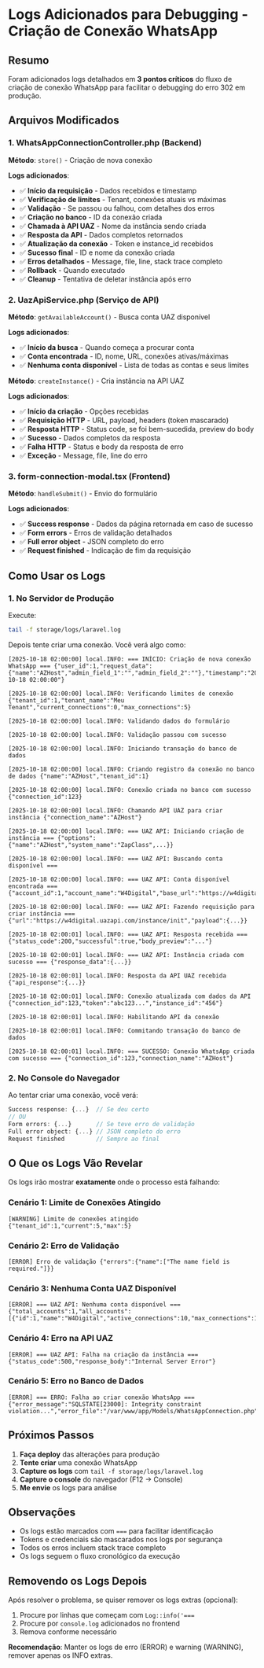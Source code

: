 # Logs Adicionados para Debugging - Criação de Conexão WhatsApp

## Resumo

Foram adicionados logs detalhados em **3 pontos críticos** do fluxo de criação de conexão WhatsApp para facilitar o debugging do erro 302 em produção.

## Arquivos Modificados

### 1. WhatsAppConnectionController.php (Backend)

**Método**: `store()` - Criação de nova conexão

**Logs adicionados**:

- ✅ **Início da requisição** - Dados recebidos e timestamp
- ✅ **Verificação de limites** - Tenant, conexões atuais vs máximas
- ✅ **Validação** - Se passou ou falhou, com detalhes dos erros
- ✅ **Criação no banco** - ID da conexão criada
- ✅ **Chamada à API UAZ** - Nome da instância sendo criada
- ✅ **Resposta da API** - Dados completos retornados
- ✅ **Atualização da conexão** - Token e instance_id recebidos
- ✅ **Sucesso final** - ID e nome da conexão criada
- ✅ **Erros detalhados** - Message, file, line, stack trace completo
- ✅ **Rollback** - Quando executado
- ✅ **Cleanup** - Tentativa de deletar instância após erro

### 2. UazApiService.php (Serviço de API)

**Método**: `getAvailableAccount()` - Busca conta UAZ disponível

**Logs adicionados**:

- ✅ **Início da busca** - Quando começa a procurar conta
- ✅ **Conta encontrada** - ID, nome, URL, conexões ativas/máximas
- ✅ **Nenhuma conta disponível** - Lista de todas as contas e seus limites

**Método**: `createInstance()` - Cria instância na API UAZ

**Logs adicionados**:

- ✅ **Início da criação** - Opções recebidas
- ✅ **Requisição HTTP** - URL, payload, headers (token mascarado)
- ✅ **Resposta HTTP** - Status code, se foi bem-sucedida, preview do body
- ✅ **Sucesso** - Dados completos da resposta
- ✅ **Falha HTTP** - Status e body da resposta de erro
- ✅ **Exceção** - Message, file, line do erro

### 3. form-connection-modal.tsx (Frontend)

**Método**: `handleSubmit()` - Envio do formulário

**Logs adicionados**:

- ✅ **Success response** - Dados da página retornada em caso de sucesso
- ✅ **Form errors** - Erros de validação detalhados
- ✅ **Full error object** - JSON completo do erro
- ✅ **Request finished** - Indicação de fim da requisição

## Como Usar os Logs

### 1. No Servidor de Produção

Execute:

```bash
tail -f storage/logs/laravel.log
```

Depois tente criar uma conexão. Você verá algo como:

```
[2025-10-18 02:00:00] local.INFO: === INÍCIO: Criação de nova conexão WhatsApp === {"user_id":1,"request_data":{"name":"AZHost","admin_field_1":"","admin_field_2":""},"timestamp":"2025-10-18 02:00:00"}

[2025-10-18 02:00:00] local.INFO: Verificando limites de conexão {"tenant_id":1,"tenant_name":"Meu Tenant","current_connections":0,"max_connections":5}

[2025-10-18 02:00:00] local.INFO: Validando dados do formulário

[2025-10-18 02:00:00] local.INFO: Validação passou com sucesso

[2025-10-18 02:00:00] local.INFO: Iniciando transação do banco de dados

[2025-10-18 02:00:00] local.INFO: Criando registro da conexão no banco de dados {"name":"AZHost","tenant_id":1}

[2025-10-18 02:00:00] local.INFO: Conexão criada no banco com sucesso {"connection_id":123}

[2025-10-18 02:00:00] local.INFO: Chamando API UAZ para criar instância {"connection_name":"AZHost"}

[2025-10-18 02:00:00] local.INFO: === UAZ API: Iniciando criação de instância === {"options":{"name":"AZHost","system_name":"ZapClass",...}}

[2025-10-18 02:00:00] local.INFO: === UAZ API: Buscando conta disponível ===

[2025-10-18 02:00:00] local.INFO: === UAZ API: Conta disponível encontrada === {"account_id":1,"account_name":"W4Digital","base_url":"https://w4digital.uazapi.com","active_connections":5,"max_connections":10}

[2025-10-18 02:00:00] local.INFO: === UAZ API: Fazendo requisição para criar instância === {"url":"https://w4digital.uazapi.com/instance/init","payload":{...}}

[2025-10-18 02:00:01] local.INFO: === UAZ API: Resposta recebida === {"status_code":200,"successful":true,"body_preview":"..."}

[2025-10-18 02:00:01] local.INFO: === UAZ API: Instância criada com sucesso === {"response_data":{...}}

[2025-10-18 02:00:01] local.INFO: Resposta da API UAZ recebida {"api_response":{...}}

[2025-10-18 02:00:01] local.INFO: Conexão atualizada com dados da API {"connection_id":123,"token":"abc123...","instance_id":"456"}

[2025-10-18 02:00:01] local.INFO: Habilitando API da conexão

[2025-10-18 02:00:01] local.INFO: Commitando transação do banco de dados

[2025-10-18 02:00:01] local.INFO: === SUCESSO: Conexão WhatsApp criada com sucesso === {"connection_id":123,"connection_name":"AZHost"}
```

### 2. No Console do Navegador

Ao tentar criar uma conexão, você verá:

```javascript
Success response: {...}  // Se deu certo
// OU
Form errors: {...}       // Se teve erro de validação
Full error object: {...} // JSON completo do erro
Request finished         // Sempre ao final
```

## O Que os Logs Vão Revelar

Os logs irão mostrar **exatamente** onde o processo está falhando:

### Cenário 1: Limite de Conexões Atingido

```
[WARNING] Limite de conexões atingido {"tenant_id":1,"current":5,"max":5}
```

### Cenário 2: Erro de Validação

```
[ERROR] Erro de validação {"errors":{"name":["The name field is required."]}}
```

### Cenário 3: Nenhuma Conta UAZ Disponível

```
[ERROR] === UAZ API: Nenhuma conta disponível === {"total_accounts":1,"all_accounts":[{"id":1,"name":"W4Digital","active_connections":10,"max_connections":10,"available":false}]}
```

### Cenário 4: Erro na API UAZ

```
[ERROR] === UAZ API: Falha na criação da instância === {"status_code":500,"response_body":"Internal Server Error"}
```

### Cenário 5: Erro no Banco de Dados

```
[ERROR] === ERRO: Falha ao criar conexão WhatsApp === {"error_message":"SQLSTATE[23000]: Integrity constraint violation...","error_file":"/var/www/app/Models/WhatsAppConnection.php","error_line":45}
```

## Próximos Passos

1. **Faça deploy** das alterações para produção
2. **Tente criar** uma conexão WhatsApp
3. **Capture os logs** com `tail -f storage/logs/laravel.log`
4. **Capture o console** do navegador (F12 → Console)
5. **Me envie** os logs para análise

## Observações

- Os logs estão marcados com `===` para facilitar identificação
- Tokens e credenciais são mascarados nos logs por segurança
- Todos os erros incluem stack trace completo
- Os logs seguem o fluxo cronológico da execução

## Removendo os Logs Depois

Após resolver o problema, se quiser remover os logs extras (opcional):

1. Procure por linhas que começam com `Log::info('===`
2. Procure por `console.log` adicionados no frontend
3. Remova conforme necessário

**Recomendação**: Manter os logs de erro (ERROR) e warning (WARNING), remover apenas os INFO extras.
